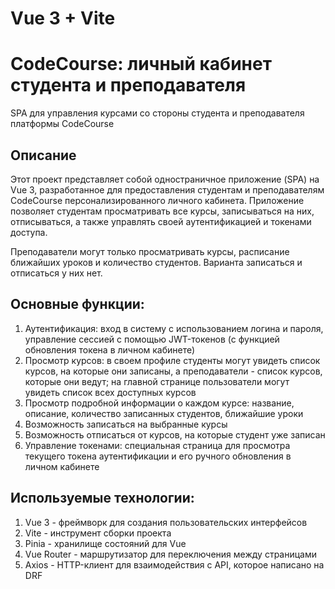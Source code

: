 # Vue 3 + Vite

# CodeCourse: личный кабинет студента и преподавателя

SPA для управления курсами со стороны студента и преподавателя платформы CodeCourse

## Описание

Этот проект представляет собой одностраничное приложение (SPA) на Vue 3, разработанное для предоставления студентам и преподавателям CodeCourse персонализированного личного кабинета. Приложение позволяет студентам просматривать все курсы, записываться на них, отписываться, а также управлять своей аутентификацией и токенами доступа.

Преподаватели могут только просматривать курсы, расписание ближайших уроков и количество студентов. Варианта записаться и отписаться у них нет.

## Основные функции:

  1. Аутентификация: вход в систему с использованием логина и пароля, управление сессией с помощью JWT-токенов (с функцией обновления токена в личном кабинете)
  2. Просмотр курсов: в своем профиле студенты могут увидеть список курсов, на которые они записаны, а преподаватели - список курсов, которые они ведут; на главной странице пользователи могут увидеть список всех доступных курсов
  3. Просмотр подробной информации о каждом курсе: название, описание, количество записанных студентов, ближайшие уроки
  4. Возможность записаться на выбранные курсы
  5. Возможность отписаться от курсов, на которые студент уже записан
  8. Управление токенами: специальная страница для просмотра текущего токена аутентификации и его ручного обновления в личном кабинете

## Используемые технологии:

  1. Vue 3 - фреймворк для создания пользовательских интерфейсов
  2. Vite -  инструмент сборки проекта
  3. Pinia - хранилище состояний для Vue
  4. Vue Router - маршрутизатор для переключения между страницами
  5. Axios - HTTP-клиент для взаимодействия с API, которое написано на DRF


  
